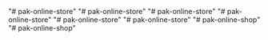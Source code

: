 "# pak-online-store" 
"# pak-online-store" 
"# pak-online-store" 
"# pak-online-store" 
"# pak-online-store" 
"# pak-online-store" 
"# pak-online-shop" 
"# pak-online-shop" 
